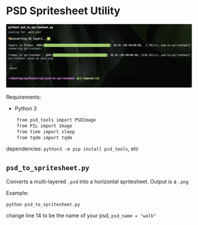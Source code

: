 # PSD Spritesheet Utility

![](screenshot.png)

Requirements:

- Python 3

```
    from psd_tools import PSDImage
    from PIL import Image
    from time import sleep
    from tqdm import tqdm
```

dependencies: `python3 -m pip install psd_tools`, etc

## `psd_to_spritesheet.py`

Converts a multi-layered `.psd` into a horizontal spritesheet. Output is a `.png`

Example:

```
python psd_to_spritesheet.py
```

change line 14 to be the name of your psd, `psd_name = "walk"`
